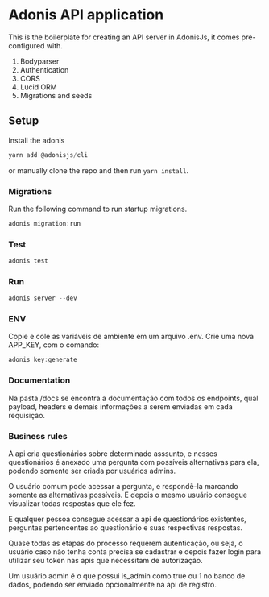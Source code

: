 # Adonis API application

This is the boilerplate for creating an API server in AdonisJs, it comes pre-configured with.

1. Bodyparser
2. Authentication
3. CORS
4. Lucid ORM
5. Migrations and seeds

## Setup

Install the adonis

```js
yarn add @adonisjs/cli
```

or manually clone the repo and then run `yarn install`.


### Migrations

Run the following command to run startup migrations.

```js
adonis migration:run
```

### Test

```js
adonis test
```

### Run 

```js
adonis server --dev
```

### ENV

Copie e cole as variáveis de ambiente em um arquivo .env.
Crie uma nova APP_KEY, com o comando:

```js
adonis key:generate
```

### Documentation 

Na pasta /docs se encontra a documentação com todos os endpoints, qual payload, headers e demais informações a serem enviadas em cada requisição.


### Business rules

A api cria questionários sobre determinado asssunto, e nesses questionários é anexado uma pergunta
com possíveis alternativas para ela, podendo somente ser criada por usuários admins.

O usuário comum pode acessar a pergunta, e respondê-la marcando somente as alternativas possíveis.
E depois o mesmo usuário consegue visualizar todas respostas que ele fez.

E qualquer pessoa consegue acessar a api de questionários existentes, perguntas pertencentes ao questionário e suas respectivas respostas.

Quase todas as etapas do processo requerem autenticação, ou seja, o usuário caso não tenha conta precisa se cadastrar e depois fazer login para utilizar seu token nas apis que necessitam de autorização.

Um usuário admin é o que possui is_admin como true ou 1 no banco de dados, podendo ser enviado opcionalmente na api de registro.
